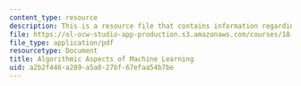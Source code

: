 ```yaml
---
content_type: resource
description: This is a resource file that contains information regarding chapter 7.
file: https://ol-ocw-studio-app-production.s3.amazonaws.com/courses/18-409-algorithmic-aspects-of-machine-learning-spring-2015/a2b2f446a289a5a027bf67efaa54b7be_MIT18_409S15_chapp7.pdf
file_type: application/pdf
resourcetype: Document
title: Algorithmic Aspects of Machine Learning
uid: a2b2f446-a289-a5a0-27bf-67efaa54b7be
---
```

